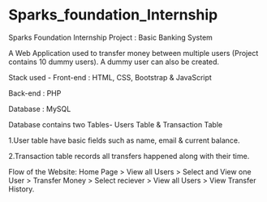 # Sparks_foundation_Internship

Sparks Foundation Internship Project : Basic Banking System


A Web Application used to transfer money between multiple users (Project contains 10 dummy users). A dummy user can also be created.

Stack used - Front-end : HTML, CSS, Bootstrap & JavaScript

Back-end : PHP 

Database : MySQL

Database contains two Tables- Users Table & Transaction Table

1.User table have basic fields such as name, email & current balance.

2.Transaction table records all transfers happened along with their time.

Flow of the Website: Home Page > View all Users > Select and View one User > Transfer Money > Select reciever > View all Users > View Transfer History.
